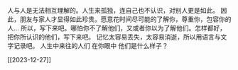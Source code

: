 人与人是无法相互理解的。人生来孤独，连自己也不认识，对别人更是如此。
因此，朋友与家人才显得如此珍贵。愿意花时间尽可能的了解你，尊重你，包容你的人...
所以，写下来吧。哪怕你不了解他们，又或者你以为了解他们。怎样都好，把你所认识的他们，写下来吧。
记忆太容易丢失，太容易消逝，所以用语言与文字记录吧。
人生中来往的人们
在你眼中
他们是什么样子？

[[2023-12-27]]